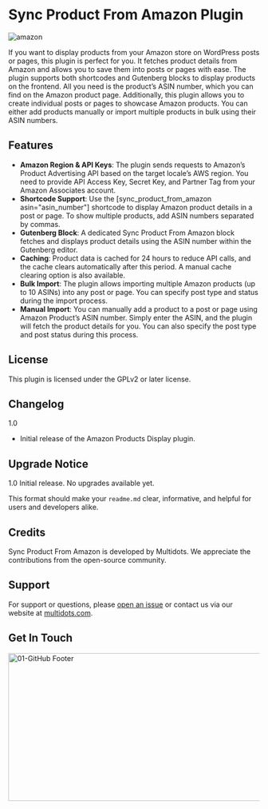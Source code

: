 # Sync Product From Amazon Plugin
![amazon](https://github.com/user-attachments/assets/6fb40656-ea96-4edf-a495-56e4d8269dd3)


If you want to display products from your Amazon store on WordPress posts or pages, this plugin is perfect for you. It fetches product details from Amazon and allows you to save them into posts or pages with ease.
The plugin supports both shortcodes and Gutenberg blocks to display products on the frontend. All you need is the product’s ASIN number, which you can find on the Amazon product page.
Additionally, this plugin allows you to create individual posts or pages to showcase Amazon products. You can either add products manually or import multiple products in bulk using their ASIN numbers.

## Features
* **Amazon Region & API Keys**: The plugin sends requests to Amazon’s Product Advertising API based on the target locale’s AWS region. You need to provide API Access Key, Secret Key, and Partner Tag from your Amazon Associates account.
* **Shortcode Support**: Use the [sync_product_from_amazon asin="asin_number"] shortcode to display Amazon product details in a post or page. To show multiple products, add ASIN numbers separated by commas.
* **Gutenberg Block**: A dedicated Sync Product From Amazon block fetches and displays product details using the ASIN number within the Gutenberg editor.
* **Caching**: Product data is cached for 24 hours to reduce API calls, and the cache clears automatically after this period. A manual cache clearing option is also available.
* **Bulk Import**: The plugin allows importing multiple Amazon products (up to 10 ASINs) into any post or page. You can specify post type and status during the import process.
* **Manual Import**: You can manually add a product to a post or page using Amazon Product’s ASIN number. Simply enter the ASIN, and the plugin will fetch the product details for you. You can also specify the post type and post status during this process.

## License
This plugin is licensed under the GPLv2 or later license.

## Changelog
1.0 
* Initial release of the Amazon Products Display plugin.

## Upgrade Notice
1.0
Initial release. No upgrades available yet.

This format should make your `readme.md` clear, informative, and helpful for users and developers alike.


## Credits
Sync Product From Amazon is developed by Multidots. We appreciate the contributions from the open-source community.

## Support
For support or questions, please [open an issue](https://github.com/multidots/sync-product-from-amazon/issues) or contact us via our website at [multidots.com](http://multidots.com/).


## Get In Touch
<a href="https://www.multidots.com/contact-us/" rel="nofollow"><img width="1692" height="296" alt="01-GitHub Footer" src="https://github.com/user-attachments/assets/6b9d63e7-3990-472d-acb9-5e4e51b446fc" /></a>
